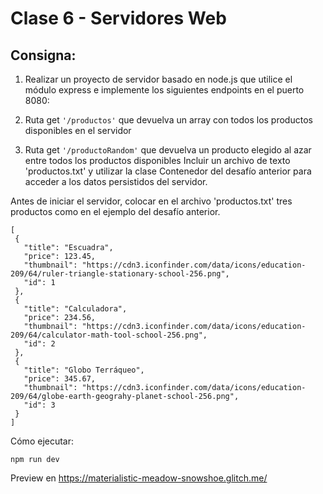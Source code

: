 # Clase 6 - Servidores Web

## Consigna:
1. Realizar un proyecto de servidor basado en node.js que utilice el módulo express e implemente los siguientes endpoints en el puerto 8080:

2. Ruta get `'/productos'` que devuelva un array con todos los productos disponibles en el servidor

3. Ruta get `'/productoRandom'` que devuelva un producto elegido al azar entre todos los productos disponibles
Incluir un archivo de texto 'productos.txt' y utilizar la clase Contenedor del desafío anterior para acceder a los datos persistidos del servidor.

Antes de iniciar el servidor, colocar en el archivo 'productos.txt' tres productos como en el ejemplo del desafío anterior.

```
[
 {
   "title": "Escuadra",
   "price": 123.45,
   "thumbnail": "https://cdn3.iconfinder.com/data/icons/education-209/64/ruler-triangle-stationary-school-256.png",
   "id": 1
 },
 {
   "title": "Calculadora",
   "price": 234.56,
   "thumbnail": "https://cdn3.iconfinder.com/data/icons/education-209/64/calculator-math-tool-school-256.png",
   "id": 2
 },
 {
   "title": "Globo Terráqueo",
   "price": 345.67,
   "thumbnail": "https://cdn3.iconfinder.com/data/icons/education-209/64/globe-earth-geograhy-planet-school-256.png",
   "id": 3
 }
]

```

Cómo ejecutar:
```
npm run dev
```

Preview en
https://materialistic-meadow-snowshoe.glitch.me/
